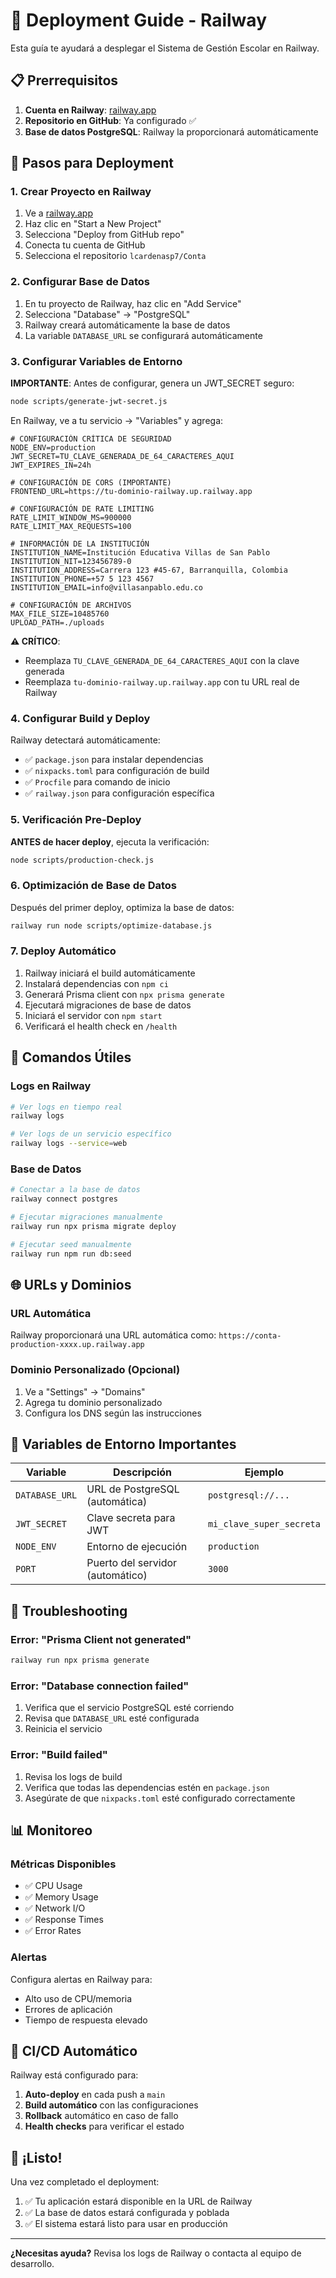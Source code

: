 # 🚀 Deployment Guide - Railway

Esta guía te ayudará a desplegar el Sistema de Gestión Escolar en Railway.

## 📋 Prerrequisitos

1. **Cuenta en Railway**: [railway.app](https://railway.app)
2. **Repositorio en GitHub**: Ya configurado ✅
3. **Base de datos PostgreSQL**: Railway la proporcionará automáticamente

## 🚀 Pasos para Deployment

### 1. Crear Proyecto en Railway

1. Ve a [railway.app](https://railway.app)
2. Haz clic en "Start a New Project"
3. Selecciona "Deploy from GitHub repo"
4. Conecta tu cuenta de GitHub
5. Selecciona el repositorio `lcardenasp7/Conta`

### 2. Configurar Base de Datos

1. En tu proyecto de Railway, haz clic en "Add Service"
2. Selecciona "Database" → "PostgreSQL"
3. Railway creará automáticamente la base de datos
4. La variable `DATABASE_URL` se configurará automáticamente

### 3. Configurar Variables de Entorno

**IMPORTANTE**: Antes de configurar, genera un JWT_SECRET seguro:
```bash
node scripts/generate-jwt-secret.js
```

En Railway, ve a tu servicio → "Variables" y agrega:

```env
# CONFIGURACIÓN CRÍTICA DE SEGURIDAD
NODE_ENV=production
JWT_SECRET=TU_CLAVE_GENERADA_DE_64_CARACTERES_AQUI
JWT_EXPIRES_IN=24h

# CONFIGURACIÓN DE CORS (IMPORTANTE)
FRONTEND_URL=https://tu-dominio-railway.up.railway.app

# CONFIGURACIÓN DE RATE LIMITING
RATE_LIMIT_WINDOW_MS=900000
RATE_LIMIT_MAX_REQUESTS=100

# INFORMACIÓN DE LA INSTITUCIÓN
INSTITUTION_NAME=Institución Educativa Villas de San Pablo
INSTITUTION_NIT=123456789-0
INSTITUTION_ADDRESS=Carrera 123 #45-67, Barranquilla, Colombia
INSTITUTION_PHONE=+57 5 123 4567
INSTITUTION_EMAIL=info@villasanpablo.edu.co

# CONFIGURACIÓN DE ARCHIVOS
MAX_FILE_SIZE=10485760
UPLOAD_PATH=./uploads
```

**⚠️ CRÍTICO**: 
- Reemplaza `TU_CLAVE_GENERADA_DE_64_CARACTERES_AQUI` con la clave generada
- Reemplaza `tu-dominio-railway.up.railway.app` con tu URL real de Railway

### 4. Configurar Build y Deploy

Railway detectará automáticamente:
- ✅ `package.json` para instalar dependencias
- ✅ `nixpacks.toml` para configuración de build
- ✅ `Procfile` para comando de inicio
- ✅ `railway.json` para configuración específica

### 5. Verificación Pre-Deploy

**ANTES de hacer deploy**, ejecuta la verificación:
```bash
node scripts/production-check.js
```

### 6. Optimización de Base de Datos

Después del primer deploy, optimiza la base de datos:
```bash
railway run node scripts/optimize-database.js
```

### 7. Deploy Automático

1. Railway iniciará el build automáticamente
2. Instalará dependencias con `npm ci`
3. Generará Prisma client con `npx prisma generate`
4. Ejecutará migraciones de base de datos
5. Iniciará el servidor con `npm start`
6. Verificará el health check en `/health`

## 🔧 Comandos Útiles

### Logs en Railway
```bash
# Ver logs en tiempo real
railway logs

# Ver logs de un servicio específico
railway logs --service=web
```

### Base de Datos
```bash
# Conectar a la base de datos
railway connect postgres

# Ejecutar migraciones manualmente
railway run npx prisma migrate deploy

# Ejecutar seed manualmente
railway run npm run db:seed
```

## 🌐 URLs y Dominios

### URL Automática
Railway proporcionará una URL automática como:
`https://conta-production-xxxx.up.railway.app`

### Dominio Personalizado (Opcional)
1. Ve a "Settings" → "Domains"
2. Agrega tu dominio personalizado
3. Configura los DNS según las instrucciones

## 🔐 Variables de Entorno Importantes

| Variable | Descripción | Ejemplo |
|----------|-------------|---------|
| `DATABASE_URL` | URL de PostgreSQL (automática) | `postgresql://...` |
| `JWT_SECRET` | Clave secreta para JWT | `mi_clave_super_secreta` |
| `NODE_ENV` | Entorno de ejecución | `production` |
| `PORT` | Puerto del servidor (automático) | `3000` |

## 🚨 Troubleshooting

### Error: "Prisma Client not generated"
```bash
railway run npx prisma generate
```

### Error: "Database connection failed"
1. Verifica que el servicio PostgreSQL esté corriendo
2. Revisa que `DATABASE_URL` esté configurada
3. Reinicia el servicio

### Error: "Build failed"
1. Revisa los logs de build
2. Verifica que todas las dependencias estén en `package.json`
3. Asegúrate de que `nixpacks.toml` esté configurado correctamente

## 📊 Monitoreo

### Métricas Disponibles
- ✅ CPU Usage
- ✅ Memory Usage
- ✅ Network I/O
- ✅ Response Times
- ✅ Error Rates

### Alertas
Configura alertas en Railway para:
- Alto uso de CPU/memoria
- Errores de aplicación
- Tiempo de respuesta elevado

## 🔄 CI/CD Automático

Railway está configurado para:
1. **Auto-deploy** en cada push a `main`
2. **Build automático** con las configuraciones
3. **Rollback** automático en caso de fallo
4. **Health checks** para verificar el estado

## 🎉 ¡Listo!

Una vez completado el deployment:
1. ✅ Tu aplicación estará disponible en la URL de Railway
2. ✅ La base de datos estará configurada y poblada
3. ✅ El sistema estará listo para usar en producción

---

**¿Necesitas ayuda?** Revisa los logs de Railway o contacta al equipo de desarrollo.